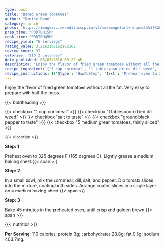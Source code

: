 ```yaml
---
type: post
title: "Baked Green Tomatoes"
author: "Denise Beno"
category: lunch
photo: "https://imagesvc.meredithcorp.io/v3/mm/image?url=https%3A%2F%2Fimages.media-allrecipes.com%2Fuserphotos%2F691345.jpg"
prep_time: "P0DT0H15M"
cook_time: "P0DT0H45M"
recipe_yield: "6 servings"
rating_value: 3.2162162162162162
review_count: 37
calories: "110.2 calories"
date_published: 08/03/2018 09:22 AM
description: "Enjoy the flavor of fried green tomatoes without all the fat. Very easy to prepare with half the mess."
recipe_ingredient: ['1 cup cornmeal', '1 tablespoon dried dill weed', 'salt to taste', 'ground black pepper to taste', '5 medium green tomatoes, thinly sliced']
recipe_instructions: [{'@type': 'HowToStep', 'text': 'Preheat oven to 325 degrees F (165 degrees C). Lightly grease a medium baking sheet.\n'}, {'@type': 'HowToStep', 'text': 'In a small bowl, mix the cornmeal, dill, salt, and pepper. Dip tomato slices into the mixture, coating both sides. Arrange coated slices in a single layer on a medium baking sheet.\n'}, {'@type': 'HowToStep', 'text': 'Bake 45 minutes in the preheated oven, until crisp and golden brown.\n'}]
---
```


Enjoy the flavor of fried green tomatoes without all the fat. Very easy to prepare with half the mess. 

{{< boldheading >}}

{{< checkbox "1 cup cornmeal" >}}
{{< checkbox "1 tablespoon dried dill weed" >}}
{{< checkbox "salt to taste" >}}
{{< checkbox "ground black pepper to taste" >}}
{{< checkbox "5  medium green tomatoes, thinly sliced" >}}


{{< direction >}}

**Step: 1**

Preheat oven to 325 degrees F (165 degrees C). Lightly grease a medium baking sheet.{{< span >}}

**Step: 2**

In a small bowl, mix the cornmeal, dill, salt, and pepper. Dip tomato slices into the mixture, coating both sides. Arrange coated slices in a single layer on a medium baking sheet.{{< span >}}

**Step: 3**

Bake 45 minutes in the preheated oven, until crisp and golden brown.{{< span >}}

{{< nutrition >}}

**Per Serving:** 110 calories; protein 3g; carbohydrates 23.8g; fat 0.6g; sodium 403.7mg.